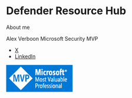 # Defender Resource Hub

About me

Alex Verboon
Microsoft Security MVP

- [X](https://twitter.com/alexverboon)
- [LinkedIn](https://www.linkedin.com/in/verboonalex/)

 ![](./img/mvp.png)